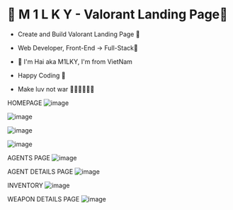 # 💎 M 1 L K Y - Valorant Landing Page💎

- Create and Build Valorant Landing Page 🚀
- Web Developer, Front-End -> Full-Stack🥇

- 💎 I'm Hai aka M1LKY, I'm from VietNam
- Happy Coding 🥰
- Make luv not war 💖💛🧡💚💙💜

HOMEPAGE
![image](https://github.com/levuhai23102001/valorant-landing-page/assets/58142935/70d41d80-2dc2-4748-8bcd-29daa2c7d08a)

![image](https://github.com/levuhai23102001/valorant-landing-page/assets/58142935/6b816385-dd5a-4ae8-8113-f1b58227b11c)

![image](https://github.com/levuhai23102001/valorant-landing-page/assets/58142935/2fddf175-b010-4b5e-a5ba-c5cac9b5d046)

![image](https://github.com/levuhai23102001/valorant-landing-page/assets/58142935/a31792cb-c9f6-46d6-a2f1-d724e9d800d0)

AGENTS PAGE
![image](https://github.com/levuhai23102001/valorant-landing-page/assets/58142935/ce6ca2b6-b8a0-445a-b03d-57bafe1a762b)

AGENT DETAILS PAGE
![image](https://github.com/levuhai23102001/valorant-landing-page/assets/58142935/1f918e70-37d9-451a-b75d-d34c3c99b49c)

INVENTORY
![image](https://github.com/levuhai23102001/valorant-landing-page/assets/58142935/ac8ef5fe-1438-461c-ab0f-3446843c2ac6)

WEAPON DETAILS PAGE
![image](https://github.com/levuhai23102001/valorant-landing-page/assets/58142935/bcfdf995-5bfc-490c-9f5b-046c3105e3ea)
